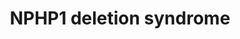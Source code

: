 ---
annotations:
- id: CL:1000497
  parent: animal cell
  type: Cell Type Ontology
  value: kidney cell
- id: DOID:150
  parent: disease of mental health
  type: Disease Ontology
  value: disease of mental health
- id: DOID:0111114
  parent: genetic disease
  type: Disease Ontology
  value: nephronophthisis 3
- id: DOID:12712
  parent: genetic disease
  type: Disease Ontology
  value: nephronophthisis
- id: DOID:0060340
  parent: genetic disease
  type: Disease Ontology
  value: ciliopathy
- id: PW:0000013
  parent: disease pathway
  type: Pathway Ontology
  value: disease pathway
- id: DOID:557
  type: Disease Ontology
  value: kidney disease
authors:
- Fehrhart
- Eweitz
- Egonw
citedin: ''
communities: []
description: 'Mutations or loss of NPHP1 cause nephronophthisis (NPHP), a rare genetic
  disorder. Due to the involvement of NPHP1 in ciliary function and cellular orientation
  in kidney, the main symptoms of the disorder are found in kidney development and
  function.  Howevre, as in many ciliopathies, neuronal functions are also affected,
  causing psychiatric disorders. '
last-edited: 2024-07-25
ndex: null
organisms:
- Homo sapiens
redirect_from:
- /index.php/Pathway:WP5399
- /instance/WP5399
- /instance/WP5399_r134656
revision: r134656
schema-jsonld:
- '@context': https://schema.org/
  '@id': https://wikipathways.github.io/pathways/WP5399.html
  '@type': Dataset
  creator:
    '@type': Organization
    name: WikiPathways
  description: 'Mutations or loss of NPHP1 cause nephronophthisis (NPHP), a rare genetic
    disorder. Due to the involvement of NPHP1 in ciliary function and cellular orientation
    in kidney, the main symptoms of the disorder are found in kidney development and
    function.  Howevre, as in many ciliopathies, neuronal functions are also affected,
    causing psychiatric disorders. '
  keywords:
  - BCAR1
  - FLNA
  - FLNB
  - FLNC
  - INVS
  - MAPK1
  - MAPK3
  - NPHP1
  - NPHP4
  - PTK2B
  - RPGRIP1L
  license: CC0
  name: NPHP1 deletion syndrome
seo: CreativeWork
title: NPHP1 deletion syndrome
wpid: WP5399
---